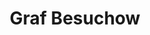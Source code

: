 ---
title: Graf Besuchow
name: Besuchow
full_name: unbekannt
alias: Graf Besuchow
noble: Graf
group: Haus Besuchow
info: verstorben
priority: 1
---